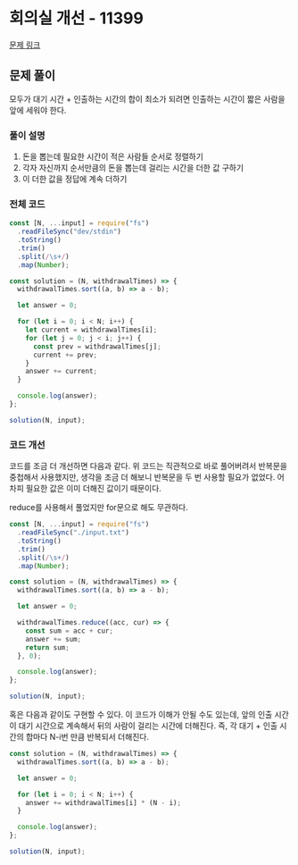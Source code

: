 # 회의실 개선 - 11399

[문제 링크](https://www.acmicpc.net/problem/11399)

## 문제 풀이

모두가 대기 시간 + 인출하는 시간의 합이 최소가 되려면 인출하는 시간이 짧은 사람을 앞에 세워야 한다.

### 풀이 설명

1. 돈을 뽑는데 필요한 시간이 적은 사람들 순서로 정렬하기
2. 각자 자신까지 순서만큼의 돈을 뽑는데 걸리는 시간을 더한 값 구하기
3. 이 더한 값을 정답에 계속 더하기

### 전체 코드

```js
const [N, ...input] = require("fs")
  .readFileSync("dev/stdin")
  .toString()
  .trim()
  .split(/\s+/)
  .map(Number);

const solution = (N, withdrawalTimes) => {
  withdrawalTimes.sort((a, b) => a - b);

  let answer = 0;

  for (let i = 0; i < N; i++) {
    let current = withdrawalTimes[i];
    for (let j = 0; j < i; j++) {
      const prev = withdrawalTimes[j];
      current += prev;
    }
    answer += current;
  }

  console.log(answer);
};

solution(N, input);
```

### 코드 개선

코드를 조금 더 개선하면 다음과 같다. 위 코드는 직관적으로 바로 풀어버려서 반복문을 중첩해서 사용했지만, 생각을 조금 더 해보니 반복문을 두 번 사용할 필요가 없었다. 어차피 필요한 값은 이미 더해진 값이기 때문이다.

reduce를 사용해서 풀었지만 for문으로 해도 무관하다.

```js
const [N, ...input] = require("fs")
  .readFileSync("./input.txt")
  .toString()
  .trim()
  .split(/\s+/)
  .map(Number);

const solution = (N, withdrawalTimes) => {
  withdrawalTimes.sort((a, b) => a - b);

  let answer = 0;

  withdrawalTimes.reduce((acc, cur) => {
    const sum = acc + cur;
    answer += sum;
    return sum;
  }, 0);

  console.log(answer);
};

solution(N, input);
```

혹은 다음과 같이도 구현할 수 있다. 이 코드가 이해가 안될 수도 있는데, 앞의 인출 시간이 대기 시간으로 계속해서 뒤의 사람이 걸리는 시간에 더해진다. 즉, 각 대기 + 인출 시간의 합마다 N-i번 만큼 반복되서 더해진다.

```js
const solution = (N, withdrawalTimes) => {
  withdrawalTimes.sort((a, b) => a - b);

  let answer = 0;

  for (let i = 0; i < N; i++) {
    answer += withdrawalTimes[i] * (N - i);
  }

  console.log(answer);
};

solution(N, input);
```
